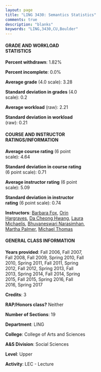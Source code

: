 ```yaml
---
layout: page
title: "LING 3430: Semantics Statistics"
comments: true
description: "blanks"
keywords: "LING,3430,CU,Boulder"
---
```

<head>
<script src="https://ajax.googleapis.com/ajax/libs/jquery/2.1.3/jquery.min.js"></script>
<script src="https://dl.dropboxusercontent.com/s/pc42nxpaw1ea4o9/highcharts.js?dl=0"></script>
<!-- <script src="../assets/js/highcharts.js"></script> -->
<style type="text/css">@font-face {
	font-family: "Bebas Neue";
	src: url(https://www.filehosting.org/file/details/544349/BebasNeue Regular.otf) format("opentype");
	}
	h1.Bebas { 
		font-family: "Bebas Neue", Verdana, Tahoma;
	}
</style>
</head>
<body>
	<div id="container" style="float: right; width: 45%; height: 88%; margin-left: 2.5%; margin-right: 2.5%;"></div>
	<script language="JavaScript">
		$(document).ready(function() {
		var chart = {type: 'column'};
		var title = {text: 'Grade Distribution'};
		var xAxis = {categories: ['A','B','C','D','F'],crosshair: true};
		var yAxis = {min: 0,title: {text: 'Percentage'}};
		var tooltip = {headerFormat: '<center><b><span style="font-size:20px">{point.key}</span></b></center>',
		               pointFormat: '<td style="padding:0"><b>{point.y:.1f}%</b></td>',
		               footerFormat: '</table>',shared: true,useHTML: true};
		var plotOptions = {column: {pointPadding: 0.0,borderWidth: 0}};  
		var credits = {enabled: false};var series= [{name: 'Percent',data: [53.64,31.66,10.85,1.79,2.07,]}];
		var json = {};
		json.chart = chart;
		json.title = title;
		json.tooltip = tooltip;
		json.xAxis = xAxis;
		json.yAxis = yAxis;  
		json.series = series;
		json.plotOptions = plotOptions;  
		json.credits = credits;
		$('#container').highcharts(json);
	});
	</script>
</body>
			   
#### GRADE AND WORKLOAD STATISTICS

**Percent withdrawn**: 1.82%

**Percent incomplete**: 0.0%

**Average grade** (4.0 scale): 3.28

**Standard deviation in grades** (4.0 scale): 0.2

**Average workload** (raw): 2.21

**Standard deviation in workload** (raw): 0.21

#### COURSE AND INSTRUCTOR RATINGS/INFORMATION

**Average course rating** (6 point scale): 4.64

**Standard deviation in course rating** (6 point scale): 0.71

**Average instructor rating** (6 point scale): 5.09

**Standard deviation in instructor rating** (6 point scale): 0.74

**Instructors**: <a href='../../instructors/Barbara_Fox'>Barbara Fox</a>, <a href='../../instructors/Orin_Hargraves'>Orin Hargraves</a>, <a href='../../instructors/Da_Cheong_Hwang'>Da Cheong Hwang</a>, <a href='../../instructors/Laura_Michaelis'>Laura Michaelis</a>, <a href='../../instructors/Bhuvaneswari_Narasimhan'>Bhuvaneswari Narasimhan</a>, <a href='../../instructors/Martha_Palmer'>Martha Palmer</a>, <a href='../../instructors/Michael_Thomas'>Michael Thomas</a>

#### GENERAL CLASS INFORMATION

**Years provided**: Fall 2006, Fall 2007, Fall 2008, Fall 2009, Spring 2010, Fall 2010, Spring 2011, Fall 2011, Spring 2012, Fall 2012, Spring 2013, Fall 2013, Spring 2014, Fall 2014, Spring 2015, Fall 2015, Spring 2016, Fall 2016, Spring 2017

**Credits**: 3

**RAP/Honors class?** Neither

**Number of Sections**: 19

**Department**: LING

**College**: College of Arts and Sciences

**A&S Division**: Social Sciences

**Level**: Upper

**Activity**: LEC - Lecture
